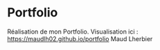 # Portfolio

Réalisation de mon Portfolio.
Visualisation ici : https://maudlh02.github.io/portfolio
Maud Lherbier 
